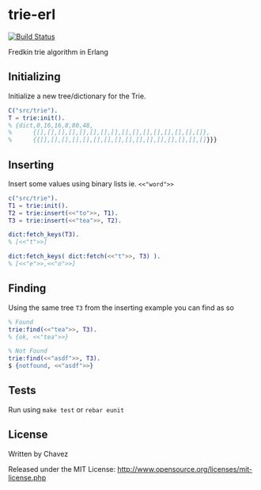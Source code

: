 trie-erl
========

[![Build Status](https://travis-ci.org/mtchavez/trie-erl.png?branch=master)](https://travis-ci.org/mtchavez/trie-erl)

Fredkin trie algorithm in Erlang

## Initializing

Initialize a new tree/dictionary for the Trie.

```erlang
C("src/trie").
T = trie:init().
% {dict,0,16,16,8,80,48,
%      {[],[],[],[],[],[],[],[],[],[],[],[],[],[],[],[]},
%      {{[],[],[],[],[],[],[],[],[],[],[],[],[],[],[],[]}}}
```

## Inserting

Insert some values using binary lists ie. ```<<"word">>```

```erlang
c("src/trie").
T1 = trie:init().
T2 = trie:insert(<<"to">>, T1).
T3 = trie:insert(<<"tea">>, T2).

dict:fetch_keys(T3).
% [<<"t">>]

dict:fetch_keys( dict:fetch(<<"t">>, T3) ).
% [<<"e">>,<<"o">>]
```

## Finding

Using the same tree ```T3``` from the inserting example you can find as so

```erlang
% Found
trie:find(<<"tea">>, T3).
% {ok, <<"tea">>}

% Not Found
trie:find(<<"asdf">>, T3).
$ {notfound, <<"asdf">>}
```

## Tests

Run using ```make test``` or ```rebar eunit```

## License

Written by Chavez

Released under the MIT License: http://www.opensource.org/licenses/mit-license.php
